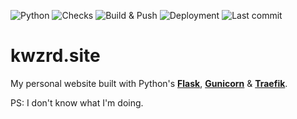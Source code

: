 ![Python](https://img.shields.io/github/pipenv/locked/python-version/kwzrd/kwzrd.site?label=Python&style=flat-square)
![Checks](https://img.shields.io/github/workflow/status/kwzrd/kwzrd-site/Checks?label=Checks&style=flat-square)
![Build & Push](https://img.shields.io/github/workflow/status/kwzrd/kwzrd-site/Build%20&%20Push?label=Build%20%26%20Push&style=flat-square)
![Deployment](https://img.shields.io/github/workflow/status/kwzrd/kwzrd-site/Deployment?label=Deployment&style=flat-square)
![Last commit](https://img.shields.io/github/last-commit/kwzrd/kwzrd.site/main?label=Last%20commit&style=flat-square)

# kwzrd.site

My personal website built with Python's [**Flask**](https://flask.palletsprojects.com), [**Gunicorn**](https://gunicorn.org/) & [**Traefik**](https://github.com/traefik/traefik).

PS: I don't know what I'm doing.
